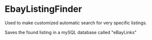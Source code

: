 # EbayListingFinder
Used to make customized automatic search for very specific listings.

Saves the found listing in a mySQL database called "eBayLinks"
